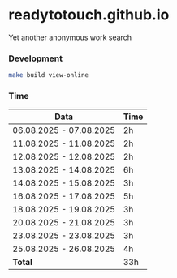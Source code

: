 # readytotouch.github.io
Yet another anonymous work search

### Development
```bash
make build view-online
```

### Time
| Data                    | Time |
|-------------------------|------|
| 06.08.2025 - 07.08.2025 | 2h   |
| 11.08.2025 - 11.08.2025 | 2h   |
| 12.08.2025 - 12.08.2025 | 2h   |
| 13.08.2025 - 14.08.2025 | 6h   |
| 14.08.2025 - 15.08.2025 | 3h   |
| 16.08.2025 - 17.08.2025 | 5h   |
| 18.08.2025 - 19.08.2025 | 3h   |
| 20.08.2025 - 21.08.2025 | 3h   |
| 23.08.2025 - 23.08.2025 | 3h   |
| 25.08.2025 - 26.08.2025 | 4h   |
| **Total**               | 33h  |